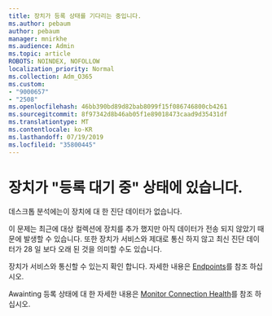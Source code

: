 ```yaml
---
title: 장치가 등록 상태를 기다리는 중입니다.
ms.author: pebaum
author: pebaum
manager: mnirkhe
ms.audience: Admin
ms.topic: article
ROBOTS: NOINDEX, NOFOLLOW
localization_priority: Normal
ms.collection: Adm_O365
ms.custom:
- "9000657"
- "2508"
ms.openlocfilehash: 46bb390bd89d82bab8099f15f086746800cb4261
ms.sourcegitcommit: 8f97342d8b46ab05f1e89018473caad9d35431df
ms.translationtype: MT
ms.contentlocale: ko-KR
ms.lasthandoff: 07/19/2019
ms.locfileid: "35800445"
---
```

# <a name="devices-are-in-awaiting-enrollment-state"></a>장치가 "등록 대기 중" 상태에 있습니다.

데스크톱 분석에는이 장치에 대 한 진단 데이터가 없습니다. 

이 문제는 최근에 대상 컬렉션에 장치를 추가 했지만 아직 데이터가 전송 되지 않았기 때문에 발생할 수 있습니다. 또한 장치가 서비스와 제대로 통신 하지 않고 최신 진단 데이터가 28 일 보다 오래 된 것을 의미할 수도 있습니다.

장치가 서비스와 통신할 수 있는지 확인 합니다. 자세한 내용은 [Endpoints](https://docs.microsoft.com/sccm/desktop-analytics/enable-data-sharing#endpoints)를 참조 하십시오.

Awainting 등록 상태에 대 한 자세한 내용은 [Monitor Connection Health](https://docs.microsoft.com/sccm/desktop-analytics/monitor-connection-health#awaiting-enrollment)를 참조 하십시오.